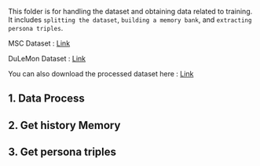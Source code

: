 This folder is for handling the dataset and obtaining data related to training. It includes  `splitting the dataset`, `building a memory bank`, and `extracting persona triples`.

MSC Dataset : [Link](https://arxiv.org/pdf/2107.07567) 

DuLeMon Dataset : [Link](https://arxiv.org/abs/2203.05797)

You can also download the processed dataset here : [Link]()
## 1. Data Process

## 2. Get history Memory

## 3. Get persona triples

